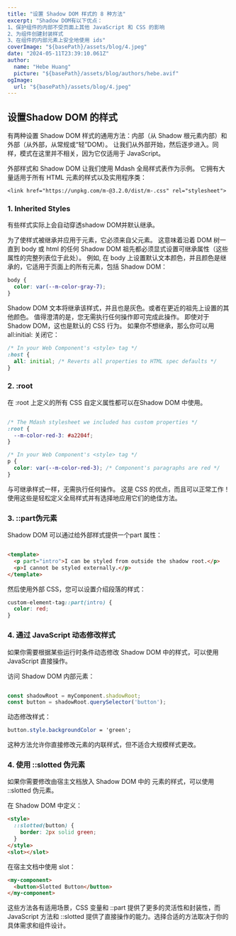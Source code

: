```yaml
---
title: "设置 Shadow DOM 样式的 8 种方法"
excerpt: "Shadow DOM有以下优点：
1、保护组件的内部不受页面上其他 JavaScript 和 CSS 的影响
2、为组件创建封装样式
3、在组件的内部元素上安全地使用 ids"
coverImage: "${basePath}/assets/blog/4.jpeg"
date: "2024-05-11T23:39:10.061Z"
author:
  name: "Hebe Huang"
  picture: "${basePath}/assets/blog/authors/hebe.avif"
ogImage:
  url: "${basePath}/assets/blog/4.jpeg"
---
```


## 设置Shadow DOM 的样式
有两种设置 Shadow DOM 样式的通用方法：内部（从 Shadow 根元素内部）和外部（从外部，从常规或“轻”DOM）。 让我们从外部开始，然后逐步进入。同样，模式在这里并不相关，因为它仅适用于 JavaScript。

外部样式和 Shadow DOM
让我们使用 Mdash 全局样式表作为示例。 它拥有大量适用于所有 HTML 元素的样式以及实用程序类：

`<link href="https://unpkg.com/m-@3.2.0/dist/m-.css" rel="stylesheet">
`

###  1. Inherited Styles
有些样式实际上会自动穿透shadow DOM并默认继承。 

为了使样式被继承并应用于元素，它必须来自父元素。 这意味着沿着 DOM 树一直到 body 或 html 的任何 Shadow DOM 祖先都必须显式设置可继承属性（这些属性的完整列表位于此处）。 例如, 在 body 上设置默认文本颜色，并且颜色是继承的，它适用于页面上的所有元素，包括 Shadow DOM：
```css
body {
  color: var(--m-color-gray-7);
}

```
Shadow DOM 文本将继承该样式，并且也是灰色。或者在更近的祖先上设置的其他颜色。 值得澄清的是，您无需执行任何操作即可完成此操作。 即使对于 Shadow DOM，这也是默认的 CSS 行为。 如果你不想继承，那么你可以用 all:initial: 关闭它：
```css
/* In your Web Component's <style> tag */
:host {
  all: initial; /* Reverts all properties to HTML spec defaults */
}

```

### 2. :root 
在 :root 上定义的所有 CSS 自定义属性都可以在Shadow DOM 中使用。
```css

/* The Mdash stylesheet we included has custom properties */
:root {
  --m-color-red-3: #a2204f;
}

/* In your Web Component's <style> tag */
p {
  color: var(--m-color-red-3); /* Component's paragraphs are red */
}
```
与可继承样式一样，无需执行任何操作。 这是 CSS 的优点，而且可以正常工作！ 使用这些是轻松定义全局样式并有选择地应用它们的绝佳方法。

### 3. ::part伪元素
Shadow DOM 可以通过给外部样式提供一个part 属性：
```html

<template>
  <p part="intro">I can be styled from outside the shadow root.</p>
  <p>I cannot be styled externally.</p>
</template>

```
然后使用外部 CSS，您可以设置介绍段落的样式：
```css
custom-element-tag::part(intro) {
  color: red;
}
```

### 4. 通过 JavaScript 动态修改样式
如果你需要根据某些运行时条件动态修改 Shadow DOM 中的样式，可以使用 JavaScript 直接操作。

访问 Shadow DOM 内部元素：
```javascript

const shadowRoot = myComponent.shadowRoot;
const button = shadowRoot.querySelector('button');

```
动态修改样式：
```css
button.style.backgroundColor = 'green';
```
这种方法允许你直接修改元素的内联样式，但不适合大规模样式更改。
### 4. 使用 ::slotted 伪元素
如果你需要修改由宿主文档放入 Shadow DOM 中的 <slot> 元素的样式，可以使用 ::slotted 伪元素。

在 Shadow DOM 中定义：
```html
<style>
  ::slotted(button) {
    border: 2px solid green;
  }
</style>
<slot></slot>

```
在宿主文档中使用 slot：

```html
<my-component>
  <button>Slotted Button</button>
</my-component>

```

这些方法各有适用场景，CSS 变量和 ::part 提供了更多的灵活性和封装性，而 JavaScript 方法和 ::slotted 提供了直接操作的能力。选择合适的方法取决于你的具体需求和组件设计。